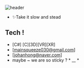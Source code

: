 
![header](https://capsule-render.vercel.app/api?type=wave&color=900&height=200&section=header&text=HANHONG_JO&fontSize=60)

- ✨Take it slow and stead
## Tech !
- [C#] [C][3D][VR][XR]
- [mainsqueeze030@gmail.com]
- [johanhong@naver.com]
- maybe ~ we are so sticky ? * __ *   



<!---
remainaloof/remainaloof is a ✨ special ✨ repository because its `README.md` (this file) appears on your GitHub profile.
You can click the Preview link to take a look at your changes.
--->

